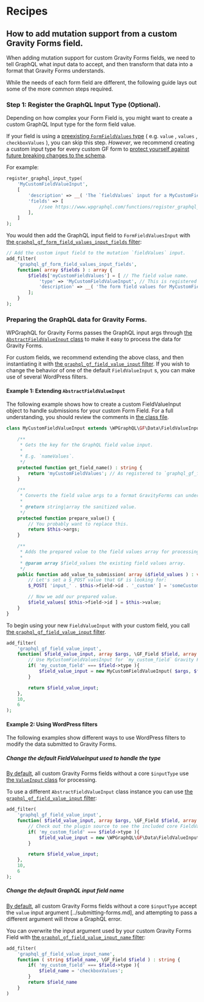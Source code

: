 # Recipes

## How to add mutation support from a custom Gravity Forms field.

When adding mutation support for custom Gravity Forms fields, we need to tell GraphQL what input data to accept, and then transform that data into a format that Gravity Forms understands.

While the needs of each form field are different, the following guide lays out some of the more common steps required.

### Step 1: Register the GraphQL Input Type (Optional).

Depending on how complex your Form Field is, you might want to create a custom GraphQL Input type for the form field value.

If your field is using a [preexisting `FormFieldValues` type](@todo) ( e.g. `value` , `values` , `checkboxValues` ), you can skip this step. _However_, we recommend creating a custom input type for every custom GF form to [protect yourself against future breaking changes to the schema](https://www.apollographql.com/blog/graphql/basics/designing-graphql-mutations/).

For example:

```php
register_graphql_input_type(
	'MyCustomFieldValueInput',
	[
		'description' => __( 'The `fieldValues` input for a MyCustomField field.', 'my-plugin' ),
		'fields' => [ 
			//see https://www.wpgraphql.com/functions/register_graphql_input_type/
		],
	]
);
```

You would then add the GraphQL input field to `FormFieldValuesInput` with [the `graphql_gf_form_field_values_input_fields` filter](../actions-and-filters.md#graphql_gf_form_field_values_input_fields):

```php
// Add the custom input field to the mutation `fieldValues` input.
add_filter(
	'graphql_gf_form_field_values_input_fields',
	function( array $fields ) : array {
		$fields['myCustomFieldValues'] = [ // The field value name.
			'type' => 'MyCustomFieldValueInput', // This is registered above.
			'description' => __( 'The form field values for MyCustomField fields.', 'my-plugin'),
		];
	}
);
```

### Preparing the GraphQL data for Gravity Forms.

WPGraphQL for Gravity Forms passes the GraphQL input args through [the `AbstractFieldValueInput` class](@todo) to make it easy to process the data for Gravity Forms.

For custom fields, we recommend extending the above class, and then instantiating it with [the `graphql_gf_field_value_input` filter](../actions-and-filters.md#graphql_gf_field_value_input). If you wish to change the behavior of one of the default `FieldValueInput` s, you can make use of several WordPress filters.

#### Example 1: Extending `AbstractFieldValueInput`

The following example shows how to create a custom FieldValueInput object to handle submissions for your custom Form Field. For a full understanding, you should review the comments in [the class file](@todo).

```php
class MyCustomFieldValueInput extends \WPGraphQL\GF\Data\FieldValueInput\AbstractFieldValueInput {

	/**
	 * Gets the key for the GraphQL field value input.
	 *
	 * E.g. `nameValues`.
	 */
	protected function get_field_name() : string {
		return 'myCustomFieldValues'; // As registered to `graphql_gf_form_field_values_input_fields` above.
	}

	/**
	 * Converts the field value args to a format GravityForms can understand.
	 *
	 * @return string|array the sanitized value.
	 */
	protected function prepare_value() {
		// You probably want to replace this.
		return $this->args;
	}

	/**
	 * Adds the prepared value to the field values array for processing by Gravity Forms.
	 *
	 * @param array $field_values the existing field values array.
	 */
	public function add_value_to_submission( array &$field_values ) : void {
		// Let's set a $_POST value that GF is looking for:
		$_POST[ 'input_' . $this->field->id . '_custom' ] = 'someCustomValue';

		// Now we add our prepared value.
		$field_values[ $this->field->id ] = $this->value;
	}
}
```

To begin using your new `FieldValueInput` with your custom field, you call [the `graphql_gf_field_value_input` filter](../actions-and-filters.md#graphql_gf_field_value_input).

```php
add_filter(
	'graphql_gf_field_value_input',
	function( $field_value_input, array $args, \GF_Field $field, array $form, $entry, bool $is_draft_mutation ) {
		// Use MyCustomFieldValuesInput for `my_custom_field` Gravity Forms fields.
		if( 'my_custom_field' === $field->type ){
			$field_value_input = new MyCustomFieldValueInput( $args, $form, $is_draft, $field, $entry );
		}

		return $field_value_input;
	},
	10,
	6
);
```

#### Example 2: Using WordPress filters

The following examples show different ways to use WordPress filters to modify the data submitted to Gravity Forms.

##### Change the default FieldValueInput used to handle the type

[By default](../form-field-support.md), all custom Gravity Forms fields without a core `$inputType` use [the `ValueInput` class](../submitting-forms.md) for processing.

To use a different `AbstractFieldValueInput` class instance you can use [the `graphql_gf_field_value_input` filter](../actions-and-filters.md#graphql_gf_field_value_input):

```php
add_filter(
	'graphql_gf_field_value_input',
	function( $field_value_input, array $args, \GF_Field $field, array $form, $entry, bool $is_draft_mutation ) {
		// Check out the plugin source to see the included core FieldValueInput classes to chose from.
		if( 'my_custom_field' === $field->type ){
			$field_value_input = new \WPGraphQL\GF\Data\FieldValueInput\CheckboxValuesInput( $args, $form, $is_draft, $field, $entry );
		}

		return $field_value_input;
	},
	10,
	6
);
```

##### Change the default GraphQL input field name

[By default](../form-field-support.md), all custom Gravity Forms fields without a core `$inputType` accept the `value` input argument [../submitting-forms.md], and attempting to pass a different argument will throw a GraphQL error. 

You can overwrite the input argument used by your custom Gravity Forms Field with [the `graphql_gf_field_value_input_name` filter](../actions-and-filters.md#graphql_gf_field_value_input_name):

```php
add_filter(
	'graphql_gf_field_value_input_name',
	function ( string $field_name, \GF_Field $field ) : string {
		if( 'my_custom_field' === $field->type ){
			$field_name = 'checkboxValues';
		}
		return $field_name
	}
)
```
